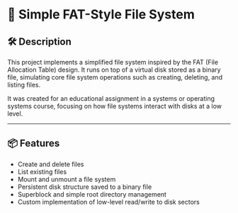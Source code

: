 # 📁 Simple FAT-Style File System

## 🛠️ Description

This project implements a simplified file system inspired by the FAT (File Allocation Table) design. It runs on top of a virtual disk stored as a binary file, simulating core file system operations such as creating, deleting, and listing files.

It was created for an educational assignment in a systems or operating systems course, focusing on how file systems interact with disks at a low level.

---

## 📦 Features

- Create and delete files
- List existing files
- Mount and unmount a file system
- Persistent disk structure saved to a binary file
- Superblock and simple root directory management
- Custom implementation of low-level read/write to disk sectors
